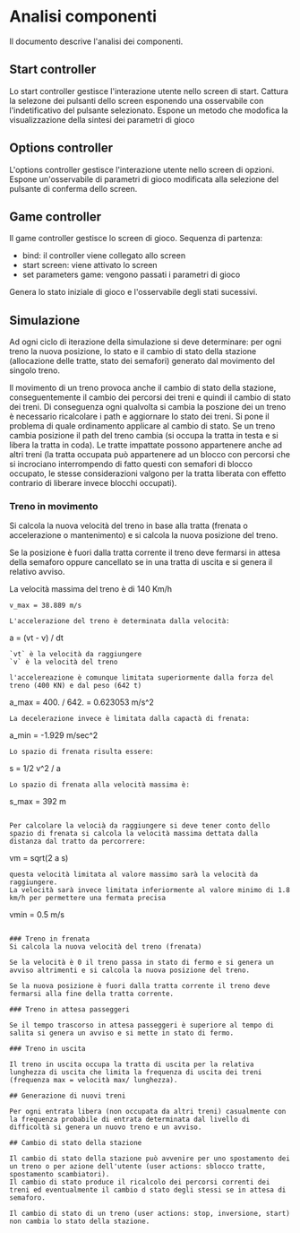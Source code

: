 
# Analisi componenti

Il documento descrive l'analisi dei componenti.

## Start controller

Lo start controller gestisce l'interazione utente nello screen di start.
Cattura la selezone dei pulsanti dello screen esponendo una osservabile con l'indetificativo del
pulsante selezionato.
Espone un metodo che modofica la visualizzazione della sintesi dei parametri di gioco


## Options controller

L'options controller gestisce l'interazione utente nello screen di opzioni.
Espone un'osservabile di parametri di gioco modificata alla selezione del pulsante di conferma dello screen.

## Game controller

Il game controller gestisce lo screen di gioco.
Sequenza di partenza:

  - bind: il controller viene collegato allo screen
  - start screen: viene attivato lo screen
  - set parameters game: vengono passati i parametri di gioco

Genera lo stato iniziale di gioco e l'osservabile degli stati sucessivi.


## Simulazione

Ad ogni ciclo di iterazione della simulazione si deve determinare: per ogni treno la nuova posizione, lo stato e  il cambio di stato della stazione (allocazione delle tratte, stato dei semafori) generato dal movimento del singolo treno.

Il movimento di un treno provoca anche il cambio di stato della stazione, conseguentemente il cambio dei percorsi dei treni e quindi il cambio di stato dei treni.
Di conseguenza ogni qualvolta si cambia la poszione dei un treno è necessario ricalcolare i path e aggiornare lo stato dei treni.
Si pone il problema di quale ordinamento applicare al cambio di stato.
Se un treno cambia posizione il path del treno cambia (si occupa la tratta in testa e si libera la tratta in coda).
Le tratte impattate possono appartenere anche ad altri treni (la tratta occupata può appartenere ad un blocco con percorsi che si incrociano interrompendo di fatto questi con 
semafori di blocco occupato, le stesse considerazioni valgono per la tratta liberata con effetto contrario di liberare invece blocchi occupati).


### Treno in movimento

Si calcola la nuova velocità del treno in base alla tratta (frenata o accelerazione o mantenimento) e si calcola la nuova posizione del treno.

Se la posizione è fuori dalla tratta corrente il treno deve fermarsi in attesa della semaforo
oppure cancellato se in una tratta di uscita e si genera il relativo avviso.

La velocità massima del treno è di 140 Km/h
```
v_max = 38.889 m/s

L'accelerazione del treno è determinata dalla velocità:
```
a = (vt - v) / dt
```
`vt` è la velocità da raggiungere
`v` è la velocità del treno

l'accelereazione è comunque limitata superiormente dalla forza del treno (400 KN) e dal peso (642 t)
```
a_max = 400. / 642. = 0.623053 m/s^2
```
La decelerazione invece è limitata dalla capactà di frenata:
```
a_min = -1.929 m/sec^2
```
Lo spazio di frenata risulta essere:
```
s = 1/2 v^2 / a
```
Lo spazio di frenata alla velocità massima è:
```
s_max = 392 m
```

Per calcolare la velocià da raggiungere si deve tener conto dello spazio di frenata si calcola la velocità massima dettata dalla distanza dal tratto da percorrere:
```
vm = sqrt(2 a s)
```
questa velocità limitata al valore massimo sarà la velocità da raggiungere.
La velocità sarà invece limitata inferiormente al valore minimo di 1.8 km/h per permettere una fermata precisa
```
vmin = 0.5 m/s
```

### Treno in frenata
Si calcola la nuova velocità del treno (frenata)

Se la velocità è 0 il treno passa in stato di fermo e si genera un avviso altrimenti e si calcola la nuova posizione del treno.

Se la nuova posizione è fuori dalla tratta corrente il treno deve fermarsi alla fine della tratta corrente.

### Treno in attesa passeggeri

Se il tempo trascorso in attesa passeggeri è superiore al tempo di salita si genera un avviso e si mette in stato di fermo.

### Treno in uscita

Il treno in uscita occupa la tratta di uscita per la relativa lunghezza di uscita che limita la frequenza di uscita dei treni (frequenza max = velocità max/ lunghezza).

## Generazione di nuovi treni

Per ogni entrata libera (non occupata da altri treni) casualmente con la frequenza probabile di entrata determinata dal livello di difficoltà si genera un nuovo treno e un avviso.

## Cambio di stato della stazione

Il cambio di stato della stazione può avvenire per uno spostamento dei un treno o per azione dell'utente (user actions: sblocco tratte, spostamento scambiatori).
Il cambio di stato produce il ricalcolo dei percorsi correnti dei treni ed eventualmente il cambio d stato degli stessi se in attesa di semaforo. 

Il cambio di stato di un treno (user actions: stop, inversione, start) non cambia lo stato della stazione.


